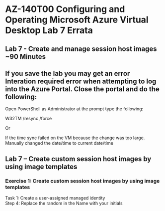 # AZ-140T00 Configuring and Operating Microsoft Azure Virtual Desktop Lab 7 Errata

## Lab 7 - Create and manage session host images ~90 Minutes

## If you save the lab you may get an error Interation required error when attempting to log into the Azure Portal.  Close the portal and do the following:

Open PowerShell as Administrator at the prompt type the following: <br>

W32TM /resync /force  <br>

Or  <br>

If the time sync failed on the VM because the change was too large.  Manually changed the date/time to current date/time  <br>

## Lab 7 – Create custom session host images by using image templates

### Exercise 1: Create custom session host images by using image templates

Task 1: Create a user-assigned managed identity <br>
Step 4: Replace the random in the Name with your initials <br>



